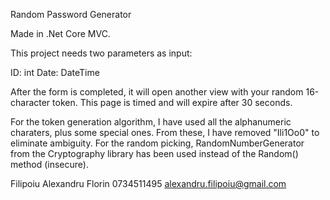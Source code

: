 Random Password Generator

Made in .Net Core MVC.

This project needs two parameters as input:

ID: int
Date: DateTime

After the form is completed, it will open another view with your random 16-character token.
This page is timed and will expire after 30 seconds.

For the token generation algorithm, I have used all the alphanumeric charaters, plus some special ones.
From these, I have removed "Ili1Oo0" to eliminate ambiguity. For the random picking, RandomNumberGenerator from
the Cryptography library has been used instead of the Random() method (insecure).

Filipoiu Alexandru Florin
0734511495
alexandru.filipoiu@gmail.com
